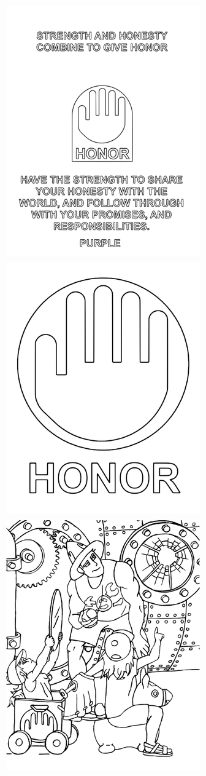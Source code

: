 ![5Honor1](5Honor1.svg)

<div style="page-break-after: always"></div>

![5Honor2](5Honor2.svg)

<div style="page-break-after: always"></div>

![5Honor4](5Honor4.svg)
